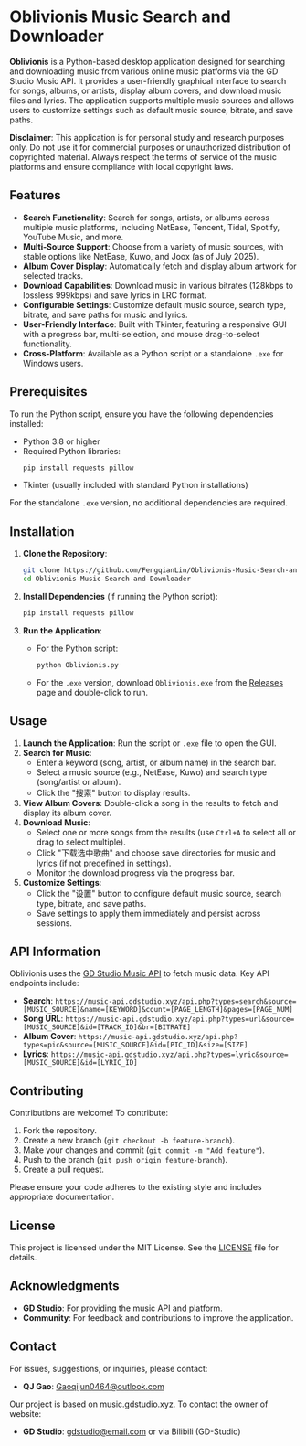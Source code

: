# Oblivionis Music Search and Downloader

**Oblivionis** is a Python-based desktop application designed for searching and downloading music from various online music platforms via the GD Studio Music API. It provides a user-friendly graphical interface to search for songs, albums, or artists, display album covers, and download music files and lyrics. The application supports multiple music sources and allows users to customize settings such as default music source, bitrate, and save paths.

**Disclaimer**: This application is for personal study and research purposes only. Do not use it for commercial purposes or unauthorized distribution of copyrighted material. Always respect the terms of service of the music platforms and ensure compliance with local copyright laws.

## Features

- **Search Functionality**: Search for songs, artists, or albums across multiple music platforms, including NetEase, Tencent, Tidal, Spotify, YouTube Music, and more.
- **Multi-Source Support**: Choose from a variety of music sources, with stable options like NetEase, Kuwo, and Joox (as of July 2025).
- **Album Cover Display**: Automatically fetch and display album artwork for selected tracks.
- **Download Capabilities**: Download music in various bitrates (128kbps to lossless 999kbps) and save lyrics in LRC format.
- **Configurable Settings**: Customize default music source, search type, bitrate, and save paths for music and lyrics.
- **User-Friendly Interface**: Built with Tkinter, featuring a responsive GUI with a progress bar, multi-selection, and mouse drag-to-select functionality.
- **Cross-Platform**: Available as a Python script or a standalone `.exe` for Windows users.

## Prerequisites

To run the Python script, ensure you have the following dependencies installed:

- Python 3.8 or higher
- Required Python libraries:
  ```bash
  pip install requests pillow
  ```
- Tkinter (usually included with standard Python installations)

For the standalone `.exe` version, no additional dependencies are required.

## Installation

1. **Clone the Repository**:
   ```bash
   git clone https://github.com/FengqianLin/Oblivionis-Music-Search-and-Downloader.git
   cd Oblivionis-Music-Search-and-Downloader
   ```

2. **Install Dependencies** (if running the Python script):
   ```bash
   pip install requests pillow
   ```

3. **Run the Application**:
   - For the Python script:
     ```bash
     python Oblivionis.py
     ```
   - For the `.exe` version, download `Oblivionis.exe` from the [Releases](https://github.com/yourusername/oblivionis/releases) page and double-click to run.

## Usage

1. **Launch the Application**: Run the script or `.exe` file to open the GUI.
2. **Search for Music**:
   - Enter a keyword (song, artist, or album name) in the search bar.
   - Select a music source (e.g., NetEase, Kuwo) and search type (song/artist or album).
   - Click the "搜索" button to display results.
3. **View Album Covers**: Double-click a song in the results to fetch and display its album cover.
4. **Download Music**:
   - Select one or more songs from the results (use `Ctrl+A` to select all or drag to select multiple).
   - Click "下载选中歌曲" and choose save directories for music and lyrics (if not predefined in settings).
   - Monitor the download progress via the progress bar.
5. **Customize Settings**:
   - Click the "设置" button to configure default music source, search type, bitrate, and save paths.
   - Save settings to apply them immediately and persist across sessions.

## API Information

Oblivionis uses the [GD Studio Music API](https://music.gdstudio.xyz) to fetch music data. Key API endpoints include:

- **Search**: `https://music-api.gdstudio.xyz/api.php?types=search&source=[MUSIC_SOURCE]&name=[KEYWORD]&count=[PAGE_LENGTH]&pages=[PAGE_NUM]`
- **Song URL**: `https://music-api.gdstudio.xyz/api.php?types=url&source=[MUSIC_SOURCE]&id=[TRACK_ID]&br=[BITRATE]`
- **Album Cover**: `https://music-api.gdstudio.xyz/api.php?types=pic&source=[MUSIC_SOURCE]&id=[PIC_ID]&size=[SIZE]`
- **Lyrics**: `https://music-api.gdstudio.xyz/api.php?types=lyric&source=[MUSIC_SOURCE]&id=[LYRIC_ID]`

## Contributing

Contributions are welcome! To contribute:

1. Fork the repository.
2. Create a new branch (`git checkout -b feature-branch`).
3. Make your changes and commit (`git commit -m "Add feature"`).
4. Push to the branch (`git push origin feature-branch`).
5. Create a pull request.

Please ensure your code adheres to the existing style and includes appropriate documentation.

## License

This project is licensed under the MIT License. See the [LICENSE](https://mit-license.org/) file for details.

## Acknowledgments

- **GD Studio**: For providing the music API and platform.
- **Community**: For feedback and contributions to improve the application.

## Contact

For issues, suggestions, or inquiries, please contact:

- **QJ Gao**: Gaoqijun0464@outlook.com

Our project is based on music.gdstudio.xyz. To contact the owner of website:
- **GD Studio**: gdstudio@email.com or via Bilibili (GD-Studio)
